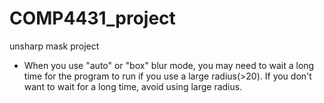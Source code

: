 # COMP4431_project
 unsharp mask project
* When you use "auto" or "box" blur mode, you may need to wait a long time for the program to run if you use a large radius(>20). If you don't want to wait for a long time, avoid using large radius.
